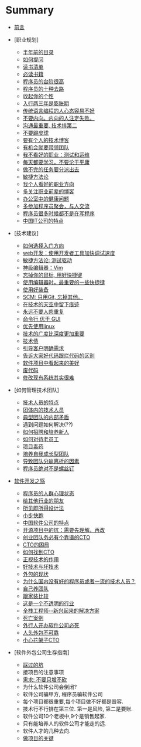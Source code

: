 # Summary

* [前言](preface.md)
* [职业规划]
  * [半年前的目录](chapters/outline.md)
  * [如何提问](chapters/how_to_ask_questions.md)
  * [读书清单](chapters/book_list.md)
  * [必读书籍](chapters/recommended_books.md)
  * [程序员的台阶很高](chapters/cheng_xu_yuan_de_tai_jie.md)
  * [程序员的十种去路](chapters/it_ren_yuan_de_qu_lu.md)
  * [收起你的个性](chapters/bu_yao_ren_xing.md)
  * [入行两三年是膨胀期](chapters/peng_zhang_qi.md)
  * [传统语言编程的人心态容易不好](chapters/chuan_tong_yu_yan_de_ren_xin_tai_bu_hao.md)
  * [不要内向。内向的人注定失败。](chapters/bu_yao_nei_xiang.md)
  * [沟通最重要, 技术排第二](chapters/gou_tong_zui_zhong_yao.md)
  * [不要踢皮球](chapters/bu_yao_ti_pi_qiu.md)
  * [要有个人的技术博客](chapters/you_ji_shu_bo_ke.md)
  * [有机会就要带领团队](chapters/yao_dai_tuan_dui.md)
  * [我不看好的职业：测试和运维](chapters/kai_fa_zhi_shang--bu_kan_hao_de_zhi_ye.md)
  * [每天都要学习，不要沦于平庸](chapters/day_day_up.md)
  * [做不完的任务要分派出去](chapters/zuo_bu_liao_yao_shuo_chu_lai.md)
  * [敏捷方法论](chapters/min_jie.md)
  * [我个人看好的职业方向](chapters/recommands_career.md)
  * [多关注职业前辈的博客](chapters/qian_bei_bo_ke.md)
  * [办公室中的健康问题](chapters/jian_kang.md)
  * [多参加程序员聚会，与人交流](chapters/zou_chu_qu.md)
  * [程序员很多时候都不是在写程序](/not_as_you_thought.md)
  * [中国IT公司的特点](chapters/chinese_it_company.md)

* [技术建议]
  * [如何选择入门方向](chapters/xuan_ze_ru_men.md)
  * [web开发：使用开发者工具加快调试速度](chapters/web_developer_tool.md)
  * [敏捷方法论: 测试驱动](chapters/tdd.md)
  * [神级编辑器：Vim](chapters/vim.md)
  * [忘掉你的鼠标, 用好快捷键](chapters/keybord_is_faster.md)
  * [使用编辑器时，最重要的一些快捷键](chapters/shot_cuts.md)
  * [使用好装备](chapters/hao_zhuang_bei.md)
  * [SCM: 只用Git,  忘掉其他。](chapters/scm.md)
  * [在技术的天空中留下痕迹](chapters/ji_shu_jian_yi--liu_xia_ji_shu_hen_ji.md)
  * [永远不要人肉重复](chapters/do_not_repeat_yourself.md)
  * [命令行 优于 GUI](chapters/commandline.md)
  * [优先使用linux](chapters/choose_os.md)
  * [技术的广度比深度更加重要](chapters/ji_shu_guang_du_geng_zhong_yao.md)
  * [技术债](chapters/ji_shu_zhai.md)
  * [引导客户明确需求](chapters/ji_shu_jian_yi--ming_que_xu_qiu.md)
  * [告诉大家好代码跟烂代码的区别](chapters/ji_shu_jian_yi--dai_ma_zhi_liang.md)
  * [软件项目中看起来的美好](chapters/ji_shu_jian_yi--kan_qi_lai_de_mei_hao.md)
  * [废代码](chapters/fei_dai_ma.md)
  * [修改现有系统其实很难](chapters/code_is_hard_to_modify.md)

* [如何管理技术团队]
  * [技术人员的特点](chapters/ji_shu_ren_yuan_te_dian.md)
  * [团体内的技术人员](chapters/tuan_dui_zhong_de_ji_shu_ren_yuan.md)
  * [典型团队的内部矛盾](chapters/nei_bu_mao_dun.md)
  * 遇到问题如何解决(??)
  * [如何招聘和培养新人](chapters/pei_yang_xin_ren.md)
  * [如何对待老员工](chapters/lao_yuan_gong.md)
  * [项目毒药](chapters/xiang_mu_du_yao.md)
  * [培养自我成长型团队](chapters/good_team.md)
  * [导致团队分崩离析的因素](chapters/ji_shu_jian_yi--rang_tuan_dui_san_jia.md)
  * [程序员绝对不是螺丝钉](chapters/luo_si_ding.md)

* [软件开发之殇](chapters/kai_fa_zhi_shang.md)
  * [程序员的人群心理状态](chapters/cheng_xu_yuan_xin_li_zhuang_tai.md)
  * [给其他行业的朋友](chapters/kai_fa_zhi_shang--gei_wai_hang_de_peng_you.md)
  * [所见即所得设计法](chapters/ji_shu_jian_yi--suo_jian_ji_suo_de_she_ji.md)
  * [小步快跑](chapters/kai_fa_zhi_shang--xiao_bu_kuai_pao.md)
  * [中国软件公司的特点](chapters/kai_fa_zhi_shang--zhong_guo_ruan_jian_gong_si_te_dian.md)
  * [开源项目中的坑：需要先理解，再改](chapters/kai_fa_zhi_shang--kai_yuan_xiang_mu_zhi_keng.md)
  * [创业团队务必有个靠谱的CTO](chapters/cto_hen_zhong_yao.md)
  * [CTO的困局](chapters/kai_fa_zhi_shang--cto_qun_ju.md)
  * [如何找到CTO](chapters/kai_fa_zhi_shang--xun_zhao_cto.md)
  * [正视技术的作用](chapters/kai_fa_zhi_shang--ji_shu_de_zuo_yong.md)
  * [好技术与坏技术](chapters/kai_fa_zhi_shang--hao_yu_huai_de_cha_bie.md)
  * [外包的现状](chapters/kai_fa_zhi_shang--wai_bao.md)
  * [为什么国内没有好的程序员或者一流的技术人员？](chapters/kai_fa_zhi_shang--wai_bao_zhi_shang.md)
  * [自己养团队](chapters/kai_fa_zhi_shang--zi_ji_yang_tuan_dui.md)
  * [跟家装比较](chapters/kai_fa_zhi_shang--yu_jia_zhuang_bi_jiao.md)
  * [这是一个不透明的行业](chapters/kai_fa_zhi_shang--bu_tong_ming.md)
  * [全栈工程师--新兴起来的解决方案](chapters/kai_fa_zhi_shang--quan_zhan_gong_cheng_shi.md)
  * [死亡案例](chapters/kai_fa_zhi_shang--si_wang_an_li.md)
  * [外行人开办软件公司必死](chapters/wai_hang_zuo_bu_le_gong_si.md)
  * [人头外包不可靠](chapters/bu_yao_ren_tou_wai_bao.md)
  * [小心花架子CTO](chapters/hua_jia_zi_ji_shu_fu_ze_ren.md)

* [软件外包公司生存指南]
  * [踩过的坑](chapters/wai_bao_exp.md)
  * 接项目的注意事项
  * [需求: 不要只增不砍](chapters/xu_qiu.md)
  * 为什么软件公司会倒闭?
  * 软件公司骗甲方,  程序员骗软件公司
  * 每个项目都很重要,每个项目做不好都是毁容.
  * 技术行不行排在第三位. 第一是风险, 第二是要账.
  * 软件公司10个老板中,9个是销售起家.
  * 只有能培养人的软件公司才能走的远.
  * 软件人才的几种去向.
  * [ 做项目的关键](chapters/key_to_success.md)
